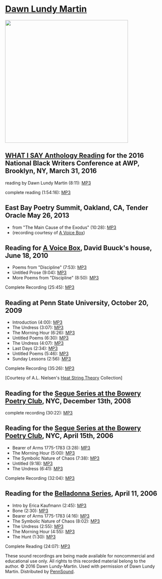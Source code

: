 [Dawn Lundy Martin](http://www.creativewriting.pitt.edu/people/faculty/dawn-lundy-martin)
=========================================================================================

<img src="http://media.sas.upenn.edu/pennsound/authors/Lundy/dlmartin.jpeg" height="400" />

[WHAT I SAY Anthology Reading](Heatstrings.php#WHAT-I-SAY-MAR-16) for the 2016 National Black Writers Conference at AWP, Brooklyn, NY, March 31, 2016
-----------------------------------------------------------------------------------------------------------------------------------------------------

reading by Dawn Lundy Martin (8:11): [MP3](https://media.sas.upenn.edu/pennsound/groups/Heatstrings/3-31-16/Martin-Dawn-Lundy_WHAT-I-SAY_Heatstrings_3-31-16.mp3)

complete reading (1:54:16): [MP3](https://media.sas.upenn.edu/pennsound/groups/Heatstrings/3-31-16/Complete_WHAT-I-SAY_Heatstrings_3-31-16.mp3)

East Bay Poetry Summit, Oakland, CA, Tender Oracle May 26, 2013
---------------------------------------------------------------

-   from "The Main Cause of the Exodus" (10:28): [MP3](http://media.sas.upenn.edu/pennsound/authors/Martin/Lundy-Dawn-Martin_Main-Cause_Oakland_Tender-Oracle_5-26-13.mp3)
-   (recording courtesy of [A Voice Box](A-Voice-Box.php))

Reading for [A Voice Box](http://writing.upenn.edu/pennsound/x/A-Voice-Box.php), David Buuck's house, June 18, 2010
-------------------------------------------------------------------------------------------------------------------

-   Poems from "Discipline" (7:53): [MP3](http://media.sas.upenn.edu/pennsound/authors/Lundy/A-Voice-Box/Lundy-Dawn-Martin_01_A-Voice-Box_6-18-10.mp3)
-   Untitled Prose (9:04): [MP3](http://media.sas.upenn.edu/pennsound/authors/Lundy/A-Voice-Box/Lundy-Dawn-Martin_02_A-Voice-Box_6-18-10.mp3)
-   More Poems from "Discipline" (8:50): [MP3](http://media.sas.upenn.edu/pennsound/authors/Lundy/A-Voice-Box/Lundy-Dawn-Martin_03_A-Voice-Box_6-18-10.mp3)

Complete Recording (25:45): [MP3](http://media.sas.upenn.edu/pennsound/authors/Lundy/Lundy-Martin-Dawn_Voice-Box-Buucks_6-10.mp3)

Reading at Penn State University, October 20, 2009
--------------------------------------------------

-   Introduction (4:00): [MP3](http://media.sas.upenn.edu/pennsound/authors/Lundy/Penn-State-Reading/Lundy-Dawn-Martin_01_Introduction_Penn-State_10-20-09.mp3)
-   The Undress (3:07): [MP3](http://media.sas.upenn.edu/pennsound/authors/Lundy/Penn-State-Reading/Lundy-Dawn-Martin_02_The-Undress_Penn-State_10-20-09.mp3)
-   The Morning Hour (6:26): [MP3](http://media.sas.upenn.edu/pennsound/authors/Lundy/Penn-State-Reading/Lundy-Dawn-Martin_03_The-Morning-Hour_Penn-State_10-20-09.mp3)
-   Untitled Poems (6:30): [MP3](http://media.sas.upenn.edu/pennsound/authors/Lundy/Penn-State-Reading/Lundy-Dawn-Martin_04_Untitled-Poems_Penn-State_10-20-09.mp3)
-   The Undress (4:07): [MP3](http://media.sas.upenn.edu/pennsound/authors/Lundy/Penn-State-Reading/Lundy-Dawn-Martin_05_The-Undress-2_Penn-State_10-20-09.mp3)
-   Last Days (2:34): [MP3](http://media.sas.upenn.edu/pennsound/authors/Lundy/Penn-State-Reading/Lundy-Dawn-Martin_06_Last-Days_Penn-State_10-20-09.mp3)
-   Untitled Poems (5:46): [MP3](http://media.sas.upenn.edu/pennsound/authors/Lundy/Penn-State-Reading/Lundy-Dawn-Martin_07_Untitled-Poems_Penn-State_10-20-09.mp3)
-   Sunday Lessons (2:56): [MP3](http://media.sas.upenn.edu/pennsound/authors/Lundy/Penn-State-Reading/Lundy-Dawn-Martin_08_Sunday-Lessons_Penn-State_10-20-09.mp3)

Complete Recording (35:26): [MP3](http://media.sas.upenn.edu/pennsound/authors/Lundy/Lundy-Dawn-Martin_Complete-Reading_PennState_10-20-09.mp3)

\[Courtesy of A.L. Nielsen's [Heat String Theory](http://writing.upenn.edu/pennsound/x/Heatstrings.php) Collection\]

Reading for the [Segue Series at the Bowery Poetry Club](http://www.writing.upenn.edu/pennsound/x/Segue-BPC.php), NYC, December 13th, 2008
------------------------------------------------------------------------------------------------------------------------------------------

complete recording (30:22): [MP3](http://media.sas.upenn.edu/pennsound/authors/Martin/Martin-Dawn-Lundy_Complete-Reading_Segue-Series_BPC_New-York_12-13-08.mp3)

Reading for the [Segue Series at the Bowery Poetry Club](http://www.writing.upenn.edu/pennsound/x/Segue-BPC.php), NYC, April 15th, 2006
---------------------------------------------------------------------------------------------------------------------------------------

-   Bearer of Arms 1775-1783 (3:28): [MP3](http://media.sas.upenn.edu/pennsound/authors/Lundy/Segue/Lundy-Dawn-Martin_01_Bear-Of-Arms-1775-1783_Segue-Series_NYC_4-15-06.mp3)
-   The Morning Hour (5:00): [MP3](http://media.sas.upenn.edu/pennsound/authors/Lundy/Segue/Lundy-Dawn-Martin_02_Segue-Series_NYC_4-15-06.mp3)
-   The Symbolic Nature of Chaos (7:38): [MP3](http://media.sas.upenn.edu/pennsound/authors/Lundy/Segue/Lundy-Dawn-Martin_03_Segue-Series_NYC_4-15-06.mp3)
-   Untitled (9:18): [MP3](http://media.sas.upenn.edu/pennsound/authors/Lundy/Segue/Lundy-Dawn-Martin_04_Segue-Series_NYC_4-15-06.mp3)
-   The Undress (6:41): [MP3](http://media.sas.upenn.edu/pennsound/authors/Lundy/Segue/Lundy-Dawn-Martin_05_Segue-Series_NYC_4-15-06.mp3)

Complete Recording (32:04): [MP3](http://media.sas.upenn.edu/pennsound/authors/Martin/Martin-Dawn-Lundy_Segue_NY_4-15-06.mp3)

Reading for the [Belladonna Series](http://writing.upenn.edu/pennsound/x/Belladonna.php), April 11, 2006
--------------------------------------------------------------------------------------------------------

-   Intro by Erica Kaufmann (2:45): [MP3](http://media.sas.upenn.edu/pennsound/authors/Lundy/Lundy-Dawn-Martin_Intro_Belladonna_4-11-06.mp3)
-   Bone (2:30): [MP3](http://media.sas.upenn.edu/pennsound/authors/Lundy/Belladona/Lundy-Dawn-Martin_01_Bone_Belladona_4-11-2006.mp3)
-   Bearer of Arms 1775-1783 (4:16): [MP3](http://media.sas.upenn.edu/pennsound/authors/Lundy/Belladona/Lundy-Dawn-Martin_02_Bearer-of-Arms_Belladona_4-11-2006.mp3)
-   The Symbolic Nature of Chaos (8:02): [MP3](http://media.sas.upenn.edu/pennsound/authors/Lundy/Belladona/Lundy-Dawn-Martin_03_Symbolic-Nature-of-Chaos_Belladona_4-11-2006.mp3)
-   The Undress (2:55): [MP3](http://media.sas.upenn.edu/pennsound/authors/Lundy/Belladona/Lundy-Dawn-Martin_04_The-Undress_Belladona_4-11-2006.mp3)
-   The Morning Hour (4:55): [MP3](http://media.sas.upenn.edu/pennsound/authors/Lundy/Belladona/Lundy-Dawn-Martin_05_The-Morning-Hour_Belladona_4-11-2006.mp3)
-   The Hunt (1:30): [MP3](http://media.sas.upenn.edu/pennsound/authors/Lundy/Belladona/Lundy-Dawn-Martin_06_The-Hunt_Belladona_4-11-2006.mp3)

Complete Reading (24:07): [MP3](http://media.sas.upenn.edu/pennsound/authors/Lundy/Lundy-Dawn-Martin_Reading_Belladonna_4-11-06.mp3)

These sound recordings are being made available for noncommercial and educational use only.
All rights to this recorded material belong to the author. © 2016 Dawn Lundy-Martin.
Used with permission of Dawn Lundy Martin. Distributed by [PennSound](../index.html).
